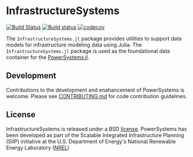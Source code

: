 # InfrastructureSystems

[![Build Status](https://travis-ci.org/NREL/InfrastructureSystems.jl.svg?branch=master)](https://travis-ci.org/NREL/InfrastructureSystems.jl)
[![Build status](https://ci.appveyor.com/api/projects/status/i632i3xfv6ppqh9q?svg=true)](https://ci.appveyor.com/project/jd-lara/infrastructuresystems-jl)
[![codecov](https://codecov.io/gh/NREL/InfrastructureSystems.jl/branch/master/graph/badge.svg)](https://codecov.io/gh/NREL/InfrastructureSystems.jl)

The `InfrastructureSystems.jl` package provides utilities to support data models for infrastructure modeling data using Julia. The `InfrastructureSystems.jl` package is used as the foundational data container for the [PowerSystems.jl](https://github.com/NREL/PowerSystems.jl).

## Development

Contributions to the development and enahancement of PowerSystems is welcome. Please see [CONTRIBUTING.md](https://github.com/NREL/InfrastructureSystems.jl/blob/master/CONTRIBUTING.md) for code contribution guidelines.

## License

InfrastructureSystems is released under a BSD [license](https://github.com/NREL/InfrastructureSystems.jl/blob/master/LICENSE). PowerSystems has been developed as part of the Scalable Integrated Infrastructure Planning (SIIP)
initiative at the U.S. Department of Energy's National Renewable Energy Laboratory ([NREL](https://www.nrel.gov/))
